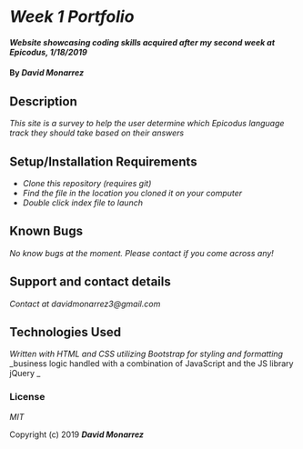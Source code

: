 # _Week 1 Portfolio_

#### _Website showcasing coding skills acquired after my second week at Epicodus, 1/18/2019_

#### By _**David Monarrez**_

## Description

_This site is a survey to help the user determine which Epicodus language track they should take based on their answers_

## Setup/Installation Requirements

* _Clone this repository (requires git)_
* _Find the file in the location you cloned it on your computer_
* _Double click index file to launch_

## Known Bugs

_No know bugs at the moment. Please contact if you come across any!_

## Support and contact details

_Contact at davidmonarrez3@gmail.com_

## Technologies Used

_Written with HTML and CSS utilizing Bootstrap for styling and formatting_
_business logic handled with a combination of JavaScript and the JS library jQuery _

### License

*MIT*

Copyright (c) 2019 **_David Monarrez_**
